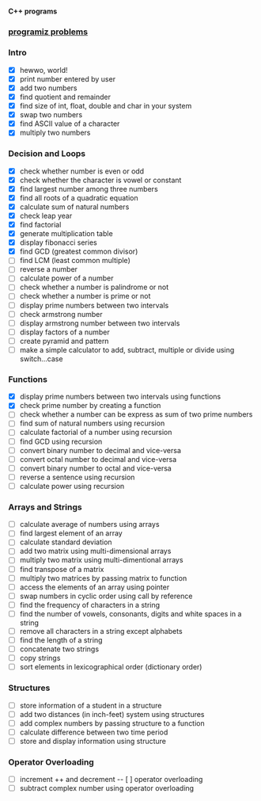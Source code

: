 #### C++ programs

### [programiz problems](https://www.programiz.com/cpp-programming/examples)

### Intro

- [x] hewwo, world!
- [x] print number entered by user
- [x] add two numbers
- [x] find quotient and remainder
- [x] find size of int, float, double and char in your system
- [x] swap two numbers
- [x] find ASCII value of a character
- [x] multiply two numbers

### Decision and Loops

- [x] check whether number is even or odd
- [x] check whether the character is vowel or constant
- [x] find largest number among three numbers
- [x] find all roots of a quadratic equation
- [x] calculate sum of natural numbers
- [x] check leap year
- [x] find factorial
- [x] generate multiplication table
- [x] display fibonacci series
- [x] find GCD (greatest common divisor)
- [ ] find LCM (least common multiple)
- [ ] reverse a number
- [ ] calculate power of a number
- [ ] check whether a number is palindrome or not
- [ ] check whether a number is prime or not
- [ ] display prime numbers between two intervals
- [ ] check armstrong number
- [ ] display armstrong number between two intervals
- [ ] display factors of a number
- [ ] create pyramid and pattern
- [ ] make a simple calculator to add, subtract, multiple or divide using switch...case

### Functions

- [x] display prime numbers between two intervals using functions
- [x] check prime number by creating a function
- [ ] check whether a number can be express as sum of two prime numbers
- [ ] find sum of natural numbers using recursion
- [ ] calculate factorial of a number using recursion
- [ ] find GCD using recursion
- [ ] convert binary number to decimal and vice-versa
- [ ] convert octal number to decimal and vice-versa
- [ ] convert binary number to octal and vice-versa
- [ ] reverse a sentence using recursion
- [ ] calculate power using recursion

### Arrays and Strings

- [ ] calculate average of numbers using arrays
- [ ] find largest element of an array
- [ ] calculate standard deviation
- [ ] add two matrix using multi-dimensional arrays
- [ ] multiply two matrix using multi-dimentional arrays
- [ ] find transpose of a matrix
- [ ] multiply two matrices by passing matrix to function
- [ ] access the elements of an array using pointer
- [ ] swap numbers in cyclic order using call by reference
- [ ] find the frequency of characters in a string
- [ ] find the number of vowels, consonants, digits and white spaces in a string
- [ ] remove all characters in a string except alphabets
- [ ] find the length of a string
- [ ] concatenate two strings
- [ ] copy strings
- [ ] sort elements in lexicographical order (dictionary order)

### Structures

- [ ] store information of a student in a structure
- [ ] add two distances (in inch-feet) system using structures
- [ ] add complex numbers by passing structure to a function
- [ ] calculate difference between two time period
- [ ] store and display information using structure

### Operator Overloading

- [ ] increment ++ and decrement -- [ ] operator overloading
- [ ] subtract complex number using operator overloading
